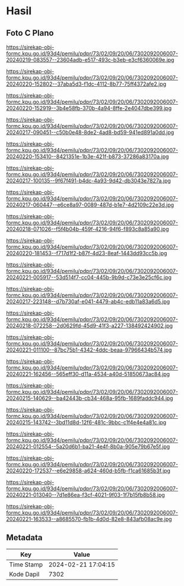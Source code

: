# Hasil

## Foto C Plano

https://sirekap-obj-formc.kpu.go.id/93d4/pemilu/pdpr/73/02/09/20/06/7302092006007-20240219-083557--23604adb-e517-493c-b3eb-e3cf6360069e.jpg

https://sirekap-obj-formc.kpu.go.id/93d4/pemilu/pdpr/73/02/09/20/06/7302092006007-20240220-152802--37aba5d3-f1dc-4112-8b77-75ff4372afe2.jpg

https://sirekap-obj-formc.kpu.go.id/93d4/pemilu/pdpr/73/02/09/20/06/7302092006007-20240220-152919--3b4e58fb-370b-4a94-8ffe-2e4047dbe399.jpg

https://sirekap-obj-formc.kpu.go.id/93d4/pemilu/pdpr/73/02/09/20/06/7302092006007-20240217-090451--c50b0e48-8de2-4ad8-bd59-941ed891a0dd.jpg

https://sirekap-obj-formc.kpu.go.id/93d4/pemilu/pdpr/73/02/09/20/06/7302092006007-20240220-153410--8421351e-1b3e-421f-b873-37286a83170a.jpg

https://sirekap-obj-formc.kpu.go.id/93d4/pemilu/pdpr/73/02/09/20/06/7302092006007-20240217-100135--9f67f491-b4dc-4a93-9d42-db3043e7827a.jpg

https://sirekap-obj-formc.kpu.go.id/93d4/pemilu/pdpr/73/02/09/20/06/7302092006007-20240217-060447--e6ce8a97-0089-487d-b1e7-4d2109c22e3d.jpg

https://sirekap-obj-formc.kpu.go.id/93d4/pemilu/pdpr/73/02/09/20/06/7302092006007-20240218-071026--f5f4b04b-459f-4216-94f6-f893c8a85a90.jpg

https://sirekap-obj-formc.kpu.go.id/93d4/pemilu/pdpr/73/02/09/20/06/7302092006007-20240220-181453--f717d1f2-b87f-4d23-8eaf-1443dd93cc5b.jpg

https://sirekap-obj-formc.kpu.go.id/93d4/pemilu/pdpr/73/02/09/20/06/7302092006007-20240221-005917--53d514f7-cc04-445b-9b9d-c73e3e25cf6c.jpg

https://sirekap-obj-formc.kpu.go.id/93d4/pemilu/pdpr/73/02/09/20/06/7302092006007-20240217-223148--d7b730af-e041-4479-ab4c-edb11a83a6d5.jpg

https://sirekap-obj-formc.kpu.go.id/93d4/pemilu/pdpr/73/02/09/20/06/7302092006007-20240218-072258--2d0629fd-45d9-41f3-a227-138492424902.jpg

https://sirekap-obj-formc.kpu.go.id/93d4/pemilu/pdpr/73/02/09/20/06/7302092006007-20240221-011100--87bc75b1-4342-4ddc-beaa-97966434b574.jpg

https://sirekap-obj-formc.kpu.go.id/93d4/pemilu/pdpr/73/02/09/20/06/7302092006007-20240221-162456--565eff30-d11a-4534-a40d-51850673ac84.jpg

https://sirekap-obj-formc.kpu.go.id/93d4/pemilu/pdpr/73/02/09/20/06/7302092006007-20240215-140629--ba42443b-cb34-468a-95fb-1689faddc944.jpg

https://sirekap-obj-formc.kpu.go.id/93d4/pemilu/pdpr/73/02/09/20/06/7302092006007-20240215-143742--3bd11d8d-12f6-481c-9bbc-c1f4e4e4a81c.jpg

https://sirekap-obj-formc.kpu.go.id/93d4/pemilu/pdpr/73/02/09/20/06/7302092006007-20240221-012554--5a20d6b1-ba21-4e4f-8b0a-905e79b67e5f.jpg

https://sirekap-obj-formc.kpu.go.id/93d4/pemilu/pdpr/73/02/09/20/06/7302092006007-20240220-172537--e6e29858-a624-460d-b5fb-f1ca61685b3f.jpg

https://sirekap-obj-formc.kpu.go.id/93d4/pemilu/pdpr/73/02/09/20/06/7302092006007-20240221-013040--7d1e86ea-f3cf-4021-9f03-1f7b15fb8b58.jpg

https://sirekap-obj-formc.kpu.go.id/93d4/pemilu/pdpr/73/02/09/20/06/7302092006007-20240221-163533--a8685570-fb1b-4d0d-82e8-843afb08ac9e.jpg


## Metadata

| Key        | Value               |
| ---------- | ------------------- |
| Time Stamp | 2024-02-21 17:04:15 |
| Kode Dapil | 7302                |




